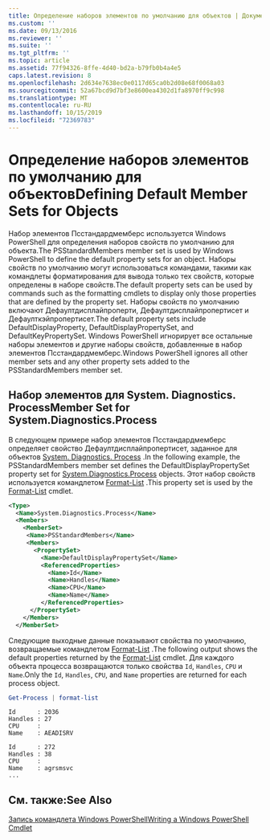 ```yaml
---
title: Определение наборов элементов по умолчанию для объектов | Документация Майкрософт
ms.custom: ''
ms.date: 09/13/2016
ms.reviewer: ''
ms.suite: ''
ms.tgt_pltfrm: ''
ms.topic: article
ms.assetid: 77f94326-8ffe-4d40-bd2a-b79fb0b4a4e5
caps.latest.revision: 8
ms.openlocfilehash: 2d634e7638ec0e0117d65ca0b2d08e68f0068a03
ms.sourcegitcommit: 52a67bcd9d7bf3e8600ea4302d1fa8970ff9c998
ms.translationtype: MT
ms.contentlocale: ru-RU
ms.lasthandoff: 10/15/2019
ms.locfileid: "72369783"
---
```

# <a name="defining-default-member-sets-for-objects"></a><span data-ttu-id="a838f-102">Определение наборов элементов по умолчанию для объектов</span><span class="sxs-lookup"><span data-stu-id="a838f-102">Defining Default Member Sets for Objects</span></span>

<span data-ttu-id="a838f-103">Набор элементов Псстандардмемберс используется Windows PowerShell для определения наборов свойств по умолчанию для объекта.</span><span class="sxs-lookup"><span data-stu-id="a838f-103">The PSStandardMembers member set is used by Windows PowerShell to define the default property sets for an object.</span></span> <span data-ttu-id="a838f-104">Наборы свойств по умолчанию могут использоваться командами, такими как командлеты форматирования для вывода только тех свойств, которые определены в наборе свойств.</span><span class="sxs-lookup"><span data-stu-id="a838f-104">The default property sets can be used by commands such as the formatting cmdlets to display only those properties that are defined by the property set.</span></span> <span data-ttu-id="a838f-105">Наборы свойств по умолчанию включают Дефаултдисплайпроперти, Дефаултдисплайпропертисет и Дефаулткэйпропертисет.</span><span class="sxs-lookup"><span data-stu-id="a838f-105">The default property sets include DefaultDisplayProperty, DefaultDisplayPropertySet, and DefaultKeyPropertySet.</span></span> <span data-ttu-id="a838f-106">Windows PowerShell игнорирует все остальные наборы элементов и другие наборы свойств, добавленные в набор элементов Псстандардмемберс.</span><span class="sxs-lookup"><span data-stu-id="a838f-106">Windows PowerShell ignores all other member sets and any other property sets added to the PSStandardMembers member set.</span></span>

## <a name="member-set-for-systemdiagnosticsprocess"></a><span data-ttu-id="a838f-107">Набор элементов для System. Diagnostics. Process</span><span class="sxs-lookup"><span data-stu-id="a838f-107">Member Set for System.Diagnostics.Process</span></span>

<span data-ttu-id="a838f-108">В следующем примере набор элементов Псстандардмемберс определяет свойство Дефаултдисплайпропертисет, заданное для объектов [System. Diagnostics. Process](/dotnet/api/System.Diagnostics.Process) .</span><span class="sxs-lookup"><span data-stu-id="a838f-108">In the following example, the PSStandardMembers member set defines the DefaultDisplayPropertySet property set for [System.Diagnostics.Process](/dotnet/api/System.Diagnostics.Process) objects.</span></span> <span data-ttu-id="a838f-109">Этот набор свойств используется командлетом [Format-List](/powershell/module/Microsoft.PowerShell.Utility/Format-List) .</span><span class="sxs-lookup"><span data-stu-id="a838f-109">This property set is used by the [Format-List](/powershell/module/Microsoft.PowerShell.Utility/Format-List) cmdlet.</span></span>

```xml
<Type>
  <Name>System.Diagnostics.Process</Name>
  <Members>
    <MemberSet>
     <Name>PSStandardMembers</Name>
     <Members>
       <PropertySet>
         <Name>DefaultDisplayPropertySet</Name>
         <ReferencedProperties>
           <Name>Id</Name>
           <Name>Handles</Name>
           <Name>CPU</Name>
           <Name>Name</Name>
         </ReferencedProperties>
      </PropertySet>
    </Members>
  </MemberSet>
```

<span data-ttu-id="a838f-110">Следующие выходные данные показывают свойства по умолчанию, возвращаемые командлетом [Format-List](/powershell/module/Microsoft.PowerShell.Utility/Format-List) .</span><span class="sxs-lookup"><span data-stu-id="a838f-110">The following output shows the default properties returned by the [Format-List](/powershell/module/Microsoft.PowerShell.Utility/Format-List) cmdlet.</span></span> <span data-ttu-id="a838f-111">Для каждого объекта процесса возвращаются только свойства `Id`, `Handles`, `CPU` и `Name`.</span><span class="sxs-lookup"><span data-stu-id="a838f-111">Only the `Id`, `Handles`, `CPU`, and `Name` properties are returned for each process object.</span></span>

```powershell
Get-Process | format-list
```

```output
Id      : 2036
Handles : 27
CPU     :
Name    : AEADISRV

Id      : 272
Handles : 38
CPU     :
Name    : agrsmsvc
...
```

## <a name="see-also"></a><span data-ttu-id="a838f-112">См. также:</span><span class="sxs-lookup"><span data-stu-id="a838f-112">See Also</span></span>

[<span data-ttu-id="a838f-113">Запись командлета Windows PowerShell</span><span class="sxs-lookup"><span data-stu-id="a838f-113">Writing a Windows PowerShell Cmdlet</span></span>](./writing-a-windows-powershell-cmdlet.md)
